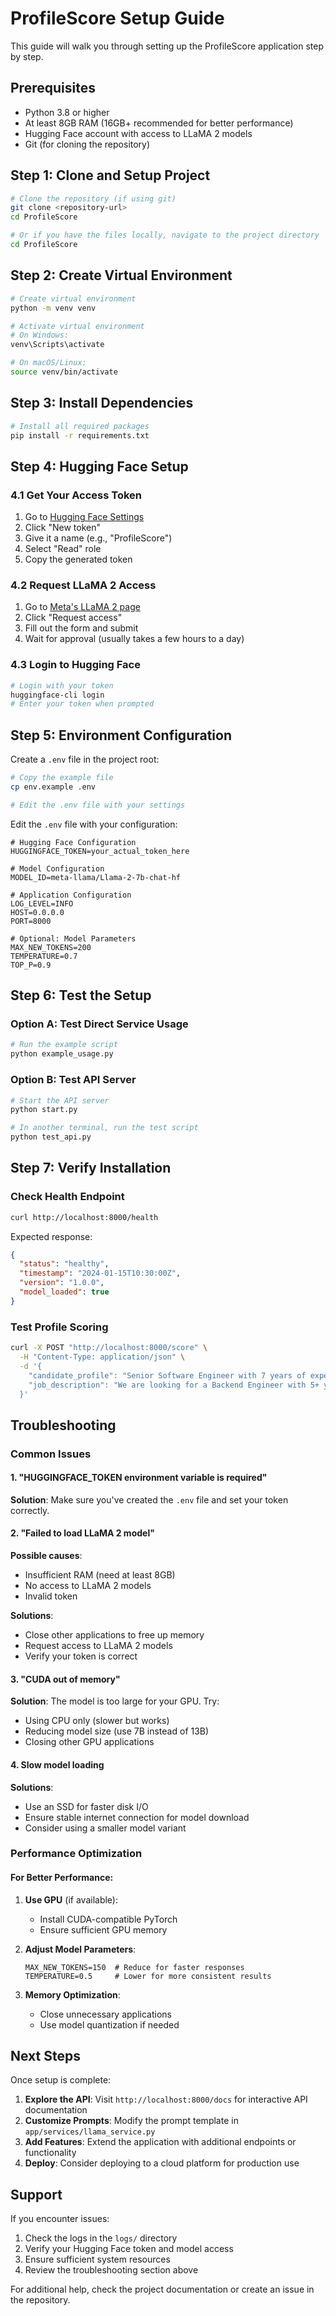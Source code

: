 # ProfileScore Setup Guide

This guide will walk you through setting up the ProfileScore application step by step.

## Prerequisites

- Python 3.8 or higher
- At least 8GB RAM (16GB+ recommended for better performance)
- Hugging Face account with access to LLaMA 2 models
- Git (for cloning the repository)

## Step 1: Clone and Setup Project

```bash
# Clone the repository (if using git)
git clone <repository-url>
cd ProfileScore

# Or if you have the files locally, navigate to the project directory
cd ProfileScore
```

## Step 2: Create Virtual Environment

```bash
# Create virtual environment
python -m venv venv

# Activate virtual environment
# On Windows:
venv\Scripts\activate

# On macOS/Linux:
source venv/bin/activate
```

## Step 3: Install Dependencies

```bash
# Install all required packages
pip install -r requirements.txt
```

## Step 4: Hugging Face Setup

### 4.1 Get Your Access Token

1. Go to [Hugging Face Settings](https://huggingface.co/settings/tokens)
2. Click "New token"
3. Give it a name (e.g., "ProfileScore")
4. Select "Read" role
5. Copy the generated token

### 4.2 Request LLaMA 2 Access

1. Go to [Meta's LLaMA 2 page](https://huggingface.co/meta-llama/Llama-2-7b-chat-hf)
2. Click "Request access"
3. Fill out the form and submit
4. Wait for approval (usually takes a few hours to a day)

### 4.3 Login to Hugging Face

```bash
# Login with your token
huggingface-cli login
# Enter your token when prompted
```

## Step 5: Environment Configuration

Create a `.env` file in the project root:

```bash
# Copy the example file
cp env.example .env

# Edit the .env file with your settings
```

Edit the `.env` file with your configuration:

```env
# Hugging Face Configuration
HUGGINGFACE_TOKEN=your_actual_token_here

# Model Configuration
MODEL_ID=meta-llama/Llama-2-7b-chat-hf

# Application Configuration
LOG_LEVEL=INFO
HOST=0.0.0.0
PORT=8000

# Optional: Model Parameters
MAX_NEW_TOKENS=200
TEMPERATURE=0.7
TOP_P=0.9
```

## Step 6: Test the Setup

### Option A: Test Direct Service Usage

```bash
# Run the example script
python example_usage.py
```

### Option B: Test API Server

```bash
# Start the API server
python start.py

# In another terminal, run the test script
python test_api.py
```

## Step 7: Verify Installation

### Check Health Endpoint

```bash
curl http://localhost:8000/health
```

Expected response:
```json
{
  "status": "healthy",
  "timestamp": "2024-01-15T10:30:00Z",
  "version": "1.0.0",
  "model_loaded": true
}
```

### Test Profile Scoring

```bash
curl -X POST "http://localhost:8000/score" \
  -H "Content-Type: application/json" \
  -d '{
    "candidate_profile": "Senior Software Engineer with 7 years of experience in Python, Django, and AWS.",
    "job_description": "We are looking for a Backend Engineer with 5+ years of experience in Python, Django/Flask."
  }'
```

## Troubleshooting

### Common Issues

#### 1. "HUGGINGFACE_TOKEN environment variable is required"

**Solution**: Make sure you've created the `.env` file and set your token correctly.

#### 2. "Failed to load LLaMA 2 model"

**Possible causes**:
- Insufficient RAM (need at least 8GB)
- No access to LLaMA 2 models
- Invalid token

**Solutions**:
- Close other applications to free up memory
- Request access to LLaMA 2 models
- Verify your token is correct

#### 3. "CUDA out of memory"

**Solution**: The model is too large for your GPU. Try:
- Using CPU only (slower but works)
- Reducing model size (use 7B instead of 13B)
- Closing other GPU applications

#### 4. Slow model loading

**Solutions**:
- Use an SSD for faster disk I/O
- Ensure stable internet connection for model download
- Consider using a smaller model variant

### Performance Optimization

#### For Better Performance:

1. **Use GPU** (if available):
   - Install CUDA-compatible PyTorch
   - Ensure sufficient GPU memory

2. **Adjust Model Parameters**:
   ```env
   MAX_NEW_TOKENS=150  # Reduce for faster responses
   TEMPERATURE=0.5     # Lower for more consistent results
   ```

3. **Memory Optimization**:
   - Close unnecessary applications
   - Use model quantization if needed

## Next Steps

Once setup is complete:

1. **Explore the API**: Visit `http://localhost:8000/docs` for interactive API documentation
2. **Customize Prompts**: Modify the prompt template in `app/services/llama_service.py`
3. **Add Features**: Extend the application with additional endpoints or functionality
4. **Deploy**: Consider deploying to a cloud platform for production use

## Support

If you encounter issues:

1. Check the logs in the `logs/` directory
2. Verify your Hugging Face token and model access
3. Ensure sufficient system resources
4. Review the troubleshooting section above

For additional help, check the project documentation or create an issue in the repository. 